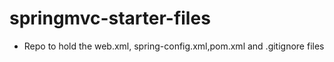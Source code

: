 # springmvc-starter-files

* Repo to hold the web.xml, spring-config.xml,pom.xml and .gitignore files
